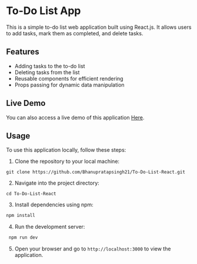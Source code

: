 # To-Do List App

This is a simple to-do list web application built using React.js. It allows users to add tasks, mark them as completed, and delete tasks.

## Features
- Adding tasks to the to-do list
- Deleting tasks from the list
- Reusable components for efficient rendering
- Props passing for dynamic data manipulation

## Live Demo
You can also access a live demo of this application [Here](https://to-do-list-react-phi-ashy.vercel.app/).
## Usage
To use this application locally, follow these steps:

1. Clone the repository to your local machine:
```
git clone https://github.com/Bhanupratapsingh21/To-Do-List-React.git
```
2. Navigate into the project directory:
```
cd To-Do-List-React
```

3. Install dependencies using npm:
```bash
npm install
```


4. Run the development server:
```bash
 npm run dev
```

5. Open your browser and go to `http://localhost:3000` to view the application.

